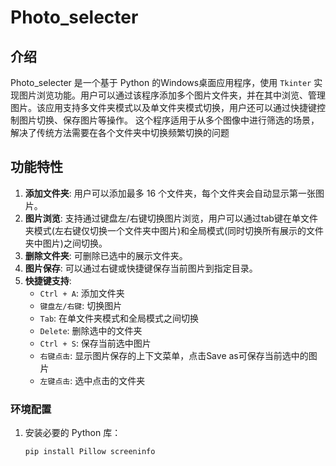 # Photo_selecter

## 介绍

Photo_selecter 是一个基于 Python 的Windows桌面应用程序，使用 `Tkinter` 实现图片浏览功能。用户可以通过该程序添加多个图片文件夹，并在其中浏览、管理图片。该应用支持多文件夹模式以及单文件夹模式切换，用户还可以通过快捷键控制图片切换、保存图片等操作。 
这个程序适用于从多个图像中进行筛选的场景，解决了传统方法需要在各个文件夹中切换频繁切换的问题

## 功能特性

1. **添加文件夹**: 用户可以添加最多 16 个文件夹，每个文件夹会自动显示第一张图片。
2. **图片浏览**: 支持通过键盘左/右键切换图片浏览，用户可以通过tab键在单文件夹模式(左右键仅切换一个文件夹中图片)和全局模式(同时切换所有展示的文件夹中图片)之间切换。
3. **删除文件夹**: 可删除已选中的展示文件夹。
4. **图片保存**: 可以通过右键或快捷键保存当前图片到指定目录。
5. **快捷键支持**:
   - `Ctrl + A`: 添加文件夹
   - `键盘左/右键`: 切换图片
   - `Tab`: 在单文件夹模式和全局模式之间切换
   - `Delete`: 删除选中的文件夹
   - `Ctrl + S`: 保存当前选中图片
   - `右键点击`: 显示图片保存的上下文菜单，点击Save as可保存当前选中的图片
   - `左键点击`: 选中点击的文件夹

### 环境配置

1. 安装必要的 Python 库：
   ```bash
   pip install Pillow screeninfo
